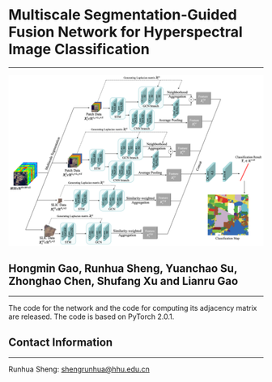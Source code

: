 # Multiscale Segmentation-Guided Fusion Network for Hyperspectral Image Classification

----------
![image](https://github.com/shengrunhua/MS2FN/blob/main/Overview%20of%20proposed%20MS2FN.png)
## Hongmin Gao, Runhua Sheng, Yuanchao Su, Zhonghao Chen, Shufang Xu and Lianru Gao
----------
The code for the network and the code for computing its adjacency matrix are released. The code is based on PyTorch 2.0.1.
## Contact Information
----------
Runhua Sheng: shengrunhua@hhu.edu.cn
